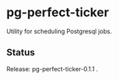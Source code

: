 pg-perfect-ticker
=================

Utility for scheduling Postgresql jobs.


Status
------

Release: pg-perfect-ticker-0.1.1 .
